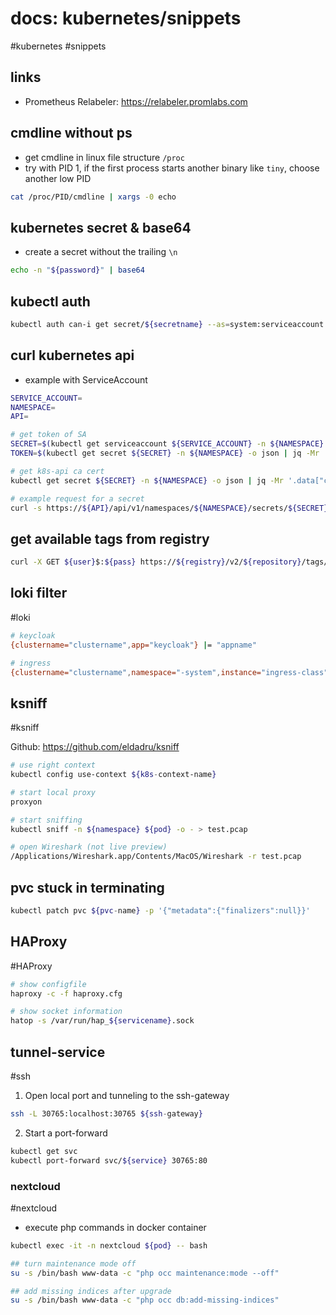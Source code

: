 # docs: kubernetes/snippets
#kubernetes #snippets 

## links
- Prometheus Relabeler: https://relabeler.promlabs.com

## cmdline without ps
- get cmdline in linux file structure `/proc`
- try with PID 1, if the first process starts another binary like `tiny`, choose another low PID

```bash
cat /proc/PID/cmdline | xargs -0 echo
```

## kubernetes secret & base64
- create a secret without the trailing `\n`
```bash
echo -n "${password}" | base64
```

## kubectl auth
```bash
kubectl auth can-i get secret/${secretname} --as=system:serviceaccount:${namespace}:${serviceaccount} -n ${namespace}
```

## curl kubernetes api
- example with ServiceAccount

```bash
SERVICE_ACCOUNT=
NAMESPACE=
API=

# get token of SA
SECRET=$(kubectl get serviceaccount ${SERVICE_ACCOUNT} -n ${NAMESPACE} -o json | jq -Mr '.secrets[].name | select(contains("token"))')
TOKEN=$(kubectl get secret ${SECRET} -n ${NAMESPACE} -o json | jq -Mr '.data.token' | base64 -d)

# get k8s-api ca cert
kubectl get secret ${SECRET} -n ${NAMESPACE} -o json | jq -Mr '.data["ca.crt"]' | base64 -d > ca.crt

# example request for a secret
curl -s https://${API}/api/v1/namespaces/${NAMESPACE}/secrets/${SECRET} --header "Authorization: Bearer $TOKEN" --cacert ca.crt | jq -Mr '.data'
```

## get available tags from registry
```bash
curl -X GET ${user}$:${pass} https://${registry}/v2/${repository}/tags/list
```

## loki filter
#loki

```bash
# keycloak
{clustername="clustername",app="keycloak"} |= "appname"

# ingress
{clustername="clustername",namespace="-system",instance="ingress-class"} |= "app.domain"
```
 
## ksniff
#ksniff

Github: https://github.com/eldadru/ksniff

```bash
# use right context
kubectl config use-context ${k8s-context-name}

# start local proxy
proxyon

# start sniffing
kubectl sniff -n ${namespace} ${pod} -o - > test.pcap

# open Wireshark (not live preview)
/Applications/Wireshark.app/Contents/MacOS/Wireshark -r test.pcap
```

## pvc stuck in terminating
```bash
kubectl patch pvc ${pvc-name} -p '{"metadata":{"finalizers":null}}'
```

## HAProxy
#HAProxy

```bash
# show configfile
haproxy -c -f haproxy.cfg

# show socket information
hatop -s /var/run/hap_${servicename}.sock
```

## tunnel-service
#ssh
1. Open local port and tunneling to the ssh-gateway
```bash
ssh -L 30765:localhost:30765 ${ssh-gateway}
```
2. Start a port-forward
```bash
kubectl get svc
kubectl port-forward svc/${service} 30765:80
```

### nextcloud
#nextcloud

- execute php commands in docker container
```bash
kubectl exec -it -n nextcloud ${pod} -- bash

## turn maintenance mode off
su -s /bin/bash www-data -c "php occ maintenance:mode --off"

## add missing indices after upgrade
su -s /bin/bash www-data -c "php occ db:add-missing-indices"
```
